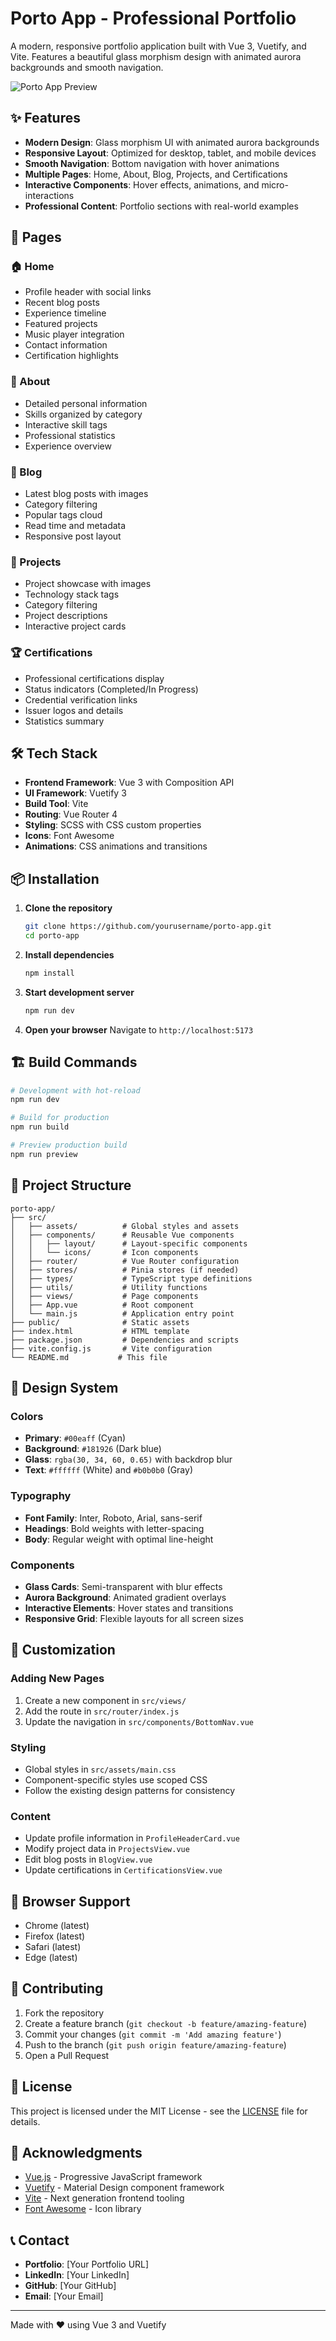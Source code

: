# Porto App - Professional Portfolio

A modern, responsive portfolio application built with Vue 3, Vuetify, and Vite. Features a beautiful glass morphism design with animated aurora backgrounds and smooth navigation.

![Porto App Preview](https://via.placeholder.com/800x400/1e223c/00eaff?text=Porto+App+Preview)

## ✨ Features

- **Modern Design**: Glass morphism UI with animated aurora backgrounds
- **Responsive Layout**: Optimized for desktop, tablet, and mobile devices
- **Smooth Navigation**: Bottom navigation with hover animations
- **Multiple Pages**: Home, About, Blog, Projects, and Certifications
- **Interactive Components**: Hover effects, animations, and micro-interactions
- **Professional Content**: Portfolio sections with real-world examples

## 🚀 Pages

### 🏠 Home
- Profile header with social links
- Recent blog posts
- Experience timeline
- Featured projects
- Music player integration
- Contact information
- Certification highlights

### 👤 About
- Detailed personal information
- Skills organized by category
- Interactive skill tags
- Professional statistics
- Experience overview

### 📝 Blog
- Latest blog posts with images
- Category filtering
- Popular tags cloud
- Read time and metadata
- Responsive post layout

### 💼 Projects
- Project showcase with images
- Technology stack tags
- Category filtering
- Project descriptions
- Interactive project cards

### 🏆 Certifications
- Professional certifications display
- Status indicators (Completed/In Progress)
- Credential verification links
- Issuer logos and details
- Statistics summary

## 🛠️ Tech Stack

- **Frontend Framework**: Vue 3 with Composition API
- **UI Framework**: Vuetify 3
- **Build Tool**: Vite
- **Routing**: Vue Router 4
- **Styling**: SCSS with CSS custom properties
- **Icons**: Font Awesome
- **Animations**: CSS animations and transitions

## 📦 Installation

1. **Clone the repository**
   ```bash
   git clone https://github.com/yourusername/porto-app.git
   cd porto-app
   ```

2. **Install dependencies**
   ```bash
   npm install
   ```

3. **Start development server**
   ```bash
   npm run dev
   ```

4. **Open your browser**
   Navigate to `http://localhost:5173`

## 🏗️ Build Commands

```bash
# Development with hot-reload
npm run dev

# Build for production
npm run build

# Preview production build
npm run preview
```

## 📁 Project Structure

```
porto-app/
├── src/
│   ├── assets/          # Global styles and assets
│   ├── components/      # Reusable Vue components
│   │   ├── layout/      # Layout-specific components
│   │   └── icons/       # Icon components
│   ├── router/          # Vue Router configuration
│   ├── stores/          # Pinia stores (if needed)
│   ├── types/           # TypeScript type definitions
│   ├── utils/           # Utility functions
│   ├── views/           # Page components
│   ├── App.vue          # Root component
│   └── main.js          # Application entry point
├── public/              # Static assets
├── index.html           # HTML template
├── package.json         # Dependencies and scripts
├── vite.config.js       # Vite configuration
└── README.md           # This file
```

## 🎨 Design System

### Colors
- **Primary**: `#00eaff` (Cyan)
- **Background**: `#181926` (Dark blue)
- **Glass**: `rgba(30, 34, 60, 0.65)` with backdrop blur
- **Text**: `#ffffff` (White) and `#b0b0b0` (Gray)

### Typography
- **Font Family**: Inter, Roboto, Arial, sans-serif
- **Headings**: Bold weights with letter-spacing
- **Body**: Regular weight with optimal line-height

### Components
- **Glass Cards**: Semi-transparent with blur effects
- **Aurora Background**: Animated gradient overlays
- **Interactive Elements**: Hover states and transitions
- **Responsive Grid**: Flexible layouts for all screen sizes

## 🔧 Customization

### Adding New Pages
1. Create a new component in `src/views/`
2. Add the route in `src/router/index.js`
3. Update the navigation in `src/components/BottomNav.vue`

### Styling
- Global styles in `src/assets/main.css`
- Component-specific styles use scoped CSS
- Follow the existing design patterns for consistency

### Content
- Update profile information in `ProfileHeaderCard.vue`
- Modify project data in `ProjectsView.vue`
- Edit blog posts in `BlogView.vue`
- Update certifications in `CertificationsView.vue`

## 📱 Browser Support

- Chrome (latest)
- Firefox (latest)
- Safari (latest)
- Edge (latest)

## 🤝 Contributing

1. Fork the repository
2. Create a feature branch (`git checkout -b feature/amazing-feature`)
3. Commit your changes (`git commit -m 'Add amazing feature'`)
4. Push to the branch (`git push origin feature/amazing-feature`)
5. Open a Pull Request

## 📄 License

This project is licensed under the MIT License - see the [LICENSE](LICENSE) file for details.

## 🙏 Acknowledgments

- [Vue.js](https://vuejs.org/) - Progressive JavaScript framework
- [Vuetify](https://vuetifyjs.com/) - Material Design component framework
- [Vite](https://vitejs.dev/) - Next generation frontend tooling
- [Font Awesome](https://fontawesome.com/) - Icon library

## 📞 Contact

- **Portfolio**: [Your Portfolio URL]
- **LinkedIn**: [Your LinkedIn]
- **GitHub**: [Your GitHub]
- **Email**: [Your Email]

---

Made with ❤️ using Vue 3 and Vuetify
